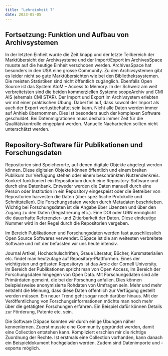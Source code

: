 ```yaml
---
title: "Lehreinheit 7"
date: 2023-05-05
---
```


## Fortsetzung: Funktion und Aufbau von Archivsystemen

In der letzten Einheit wurde die Zeit knapp und der letzte Teilbereich der Marktübersicht der Archivsysteme und der Import/Export im ArchivesSpace musste auf die heutige Einheit verschoben werden. ArchivesSpace hat besonders in den USA eine grosse Community. Zu den Archivsystemen gibt es leider nicht so gute Marktübersichten wie bei den Bibliothekssystemen. Die meisten Statistiken sind nicht öffentlich zugänglich. Ebenfalls Open Source ist das System AtoM – Access to Memory. In der Schweiz am weit verbreitetsten sind die beiden kommerziellen Systeme scopeArchiv und CMI AIS (ehemals CMI STAR). 
Der Import und Export im Archivsystem erlebten wir mit einer praktischen Übung. Dabei fiel auf, dass sowohl der Import als auch der Export verlustbehaftet sein kann. Nicht alle Daten werden immer auf Anhieb übernommen. Dies ist besonders auch der komplexen Software geschuldet. Bei Datenmigrationen muss deshalb immer Zeit für die Qualitätskontrolle eingeplant werden. Manuelle Nacharbeiten sollten nicht unterschätzt werden. 

## Repository-Software für Publikationen und Forschungsdaten

Repositorien sind Speicherorte, auf denen digitale Objekte abgelegt werden können. Diese digitalen Objekte können öffentlich und einem breiten Publikum zur Verfügung stehen oder einem beschränkten Nutzendenkreis. Konkret funktioniert ein Repositorium durch eine Repository-Software und durch eine Datenbank. Entweder werden die Daten manuell durch eine Person oder Institution in ein Repository eingespeist oder die Betreiber von Repositorien harvesten die Daten (über spezifische Protokolle und Schnittstellen). Die Forschungsdaten werden durch Metadaten beschrieben. Wichtig bei Forschungsdaten ist die Angabe über Lizenzen und über den Zugang zu den Daten (Registrierung etc.). Eine DOI oder URN ermöglicht die dauerhafte Referenzier- und Zitierbarkeit der Daten. Diese eindeutige Nummer wird in der Regel durch die Repositorien vergeben. 

Im Bereich Publikationen und Forschungsdaten werden fast ausschliesslich Open Source Softwares verwendet. DSpace ist die am weitesten verbreitete Software und mit der befassten wir uns heute intensiv. 

Journal Artikel, Hochschulschriften, Graue Literatur, Bücher, Kursmaterialien etc. findet man heutzutage auf Repository-Plattformen. Eines der wichtigsten und grössten Repositorys ist das Arxic der Cornell University. Im Bereich der Publikationen spricht man von Open Access, im Bereich der Forschungsdaten hingegen von Open Data. Mit Forschungsdaten sind alle Primärdaten gemeint, die bei der Forschung anfallen. Dies können beispielsweise anonymisierte Rohdaten von Umfragen sein. Mehr und mehr entsteht die Meinung, dass diese Daten öffentlich zur Verfügung gestellt werden müssen. Ein neuer Trend geht sogar noch darüber hinaus. Mit der Veröffentlichung von Forschungsinformationen möchte man noch mehr über die getätigten Forschungen erfahren. Ein Beispiel dafür können Details zur Förderung, Patente etc. sein. 

Die Software DSpace konnten wir durch einige Übungen näher kennenlernen. Zuerst musste eine Community gegründet werden, damit eine Collection entstehen kann. Kompliziert erschien mir die richtige Zuordnung der Rechte. Ist erstmals eine Collection vorhanden, kann danach ein Beispieldokument hochgeladen werden. Zudem sind Datenimporte und -exporte möglich. 

